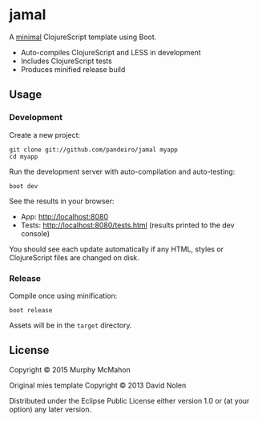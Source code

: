 # jamal

A [minimal](https://www.youtube.com/watch?v=FU1hm7KlfT8) ClojureScript template using Boot.

- Auto-compiles ClojureScript and LESS in development
- Includes ClojureScript tests
- Produces minified release build

## Usage

### Development

Create a new project:

```
git clone git://github.com/pandeiro/jamal myapp
cd myapp
```

Run the development server with auto-compilation and auto-testing:

```
boot dev
```

See the results in your browser:

- App: [http://localhost:8080](http://localhost:8080)
- Tests: [http://localhost:8080/tests.html](http://localhost:8000/tests.html) (results printed to the dev console)

You should see each update automatically if any HTML, styles or
ClojureScript files are changed on disk.

### Release

Compile once using minification:

```
boot release
```

Assets will be in the `target` directory.


## License

Copyright © 2015 Murphy McMahon

Original mies template
Copyright © 2013 David Nolen

Distributed under the Eclipse Public License either version 1.0 or (at
your option) any later version.
